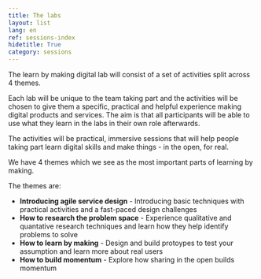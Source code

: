 ```yaml
---
title: The labs
layout: list
lang: en
ref: sessions-index
hidetitle: True
category: sessions 
---
```


The learn by making digital lab will consist of a set of activities split across 4 themes.

Each lab will be unique to the team taking part and the activities will be chosen to give them a specific, practical and helpful experience making digital products and services. The aim is that all participants will be able to use what they learn in the labs in their own role afterwards.

The activities will be practical, immersive sessions that will help people taking part learn digital skills and make things - in the open, for real.

We have 4 themes which we see as the most important parts of learning by making.

The themes are:

* **Introducing agile service design** - Introducing basic techniques with practical activities and a fast-paced design challenges 
* **How to research the problem space** - Experience qualitative and quantative research techniques and learn how they help identify problems to solve
* **How to learn by making** - Design and build protoypes to test your assumption and learn more about real users
* **How to build momentum** - Explore how sharing in the open builds momentum

